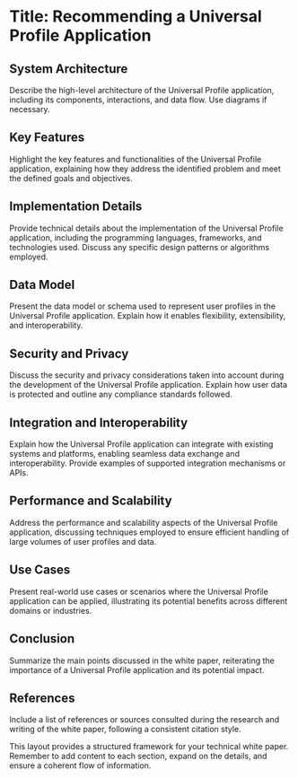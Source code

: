 # Title: Recommending a Universal Profile Application

## System Architecture
Describe the high-level architecture of the Universal Profile application, including its components, interactions, and data flow. Use diagrams if necessary.

## Key Features
Highlight the key features and functionalities of the Universal Profile application, explaining how they address the identified problem and meet the defined goals and objectives.

## Implementation Details
Provide technical details about the implementation of the Universal Profile application, including the programming languages, frameworks, and technologies used. Discuss any specific design patterns or algorithms employed.

## Data Model
Present the data model or schema used to represent user profiles in the Universal Profile application. Explain how it enables flexibility, extensibility, and interoperability.

## Security and Privacy
Discuss the security and privacy considerations taken into account during the development of the Universal Profile application. Explain how user data is protected and outline any compliance standards followed.

## Integration and Interoperability
Explain how the Universal Profile application can integrate with existing systems and platforms, enabling seamless data exchange and interoperability. Provide examples of supported integration mechanisms or APIs.

## Performance and Scalability
Address the performance and scalability aspects of the Universal Profile application, discussing techniques employed to ensure efficient handling of large volumes of user profiles and data.

## Use Cases
Present real-world use cases or scenarios where the Universal Profile application can be applied, illustrating its potential benefits across different domains or industries.

## Conclusion
Summarize the main points discussed in the white paper, reiterating the importance of a Universal Profile application and its potential impact.

## References
Include a list of references or sources consulted during the research and writing of the white paper, following a consistent citation style.

This layout provides a structured framework for your technical white paper. Remember to add content to each section, expand on the details, and ensure a coherent flow of information.